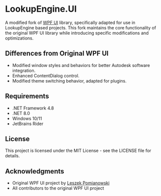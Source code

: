 # LookupEngine.UI

A modified fork of [WPF UI](https://github.com/lepoco/wpfui) library, specifically adapted for use in LookupEngine based projects. This fork maintains the core functionality of the original WPF UI library while introducing specific modifications and optimizations.

## Differences from Original WPF UI

- Modified window styles and behaviors for better Autodesk software integration.
- Enhanced ContentDialog control.
- Modified theme switching behavior, adapted for plugins.

## Requirements

- .NET Framework 4.8
- .NET 8.0
- Windows 10/11
- JetBrains Rider

## License

This project is licensed under the MIT License - see the LICENSE file for details.

## Acknowledgments

- Original WPF UI project by [Leszek Pomianowski](https://github.com/lepoco)
- All contributors to the original WPF UI project
